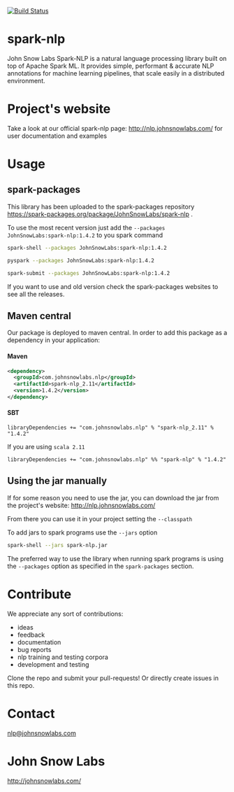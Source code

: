 [![Build Status](https://travis-ci.org/showy/spark-nlp.svg?branch=master)](https://travis-ci.org/showy/spark-nlp)

# spark-nlp
John Snow Labs Spark-NLP is a natural language processing library built on top of Apache Spark ML. It provides simple, performant & accurate NLP annotations for machine learning pipelines, that scale easily in a distributed environment.

# Project's website
Take a look at our official spark-nlp page: http://nlp.johnsnowlabs.com/ for user documentation and examples

# Usage

## spark-packages

This library has been uploaded to the spark-packages repository https://spark-packages.org/package/JohnSnowLabs/spark-nlp .

To use the most recent version just add the `--packages JohnSnowLabs:spark-nlp:1.4.2` to you spark command

```sh
spark-shell --packages JohnSnowLabs:spark-nlp:1.4.2
```

```sh
pyspark --packages JohnSnowLabs:spark-nlp:1.4.2
```

```sh
spark-submit --packages JohnSnowLabs:spark-nlp:1.4.2
```

If you want to use and old version check the spark-packages websites to see all the releases.

## Maven central

Our package is deployed to maven central. In order to add this package as a dependency in your application:

#### Maven

```xml
<dependency>
  <groupId>com.johnsnowlabs.nlp</groupId>
  <artifactId>spark-nlp_2.11</artifactId>
  <version>1.4.2</version>
</dependency>
```

#### SBT
```sbtshell
libraryDependencies += "com.johnsnowlabs.nlp" % "spark-nlp_2.11" % "1.4.2"
```

If you are using `scala 2.11`

```sbtshell
libraryDependencies += "com.johnsnowlabs.nlp" %% "spark-nlp" % "1.4.2"
```

## Using the jar manually 

If for some reason you need to use the jar, you can download the jar from the project's website: http://nlp.johnsnowlabs.com/

From there you can use it in your project setting the `--classpath`

To add jars to spark programs use the `--jars` option

```sh
spark-shell --jars spark-nlp.jar
```

The preferred way to use the library when running spark programs is using the `--packages` option as specified in the `spark-packages` section.

# Contribute
We appreciate any sort of contributions:
* ideas
* feedback
* documentation
* bug reports
* nlp training and testing corpora
* development and testing

Clone the repo and submit your pull-requests! Or directly create issues in this repo.

# Contact
nlp@johnsnowlabs.com

# John Snow Labs
http://johnsnowlabs.com/
